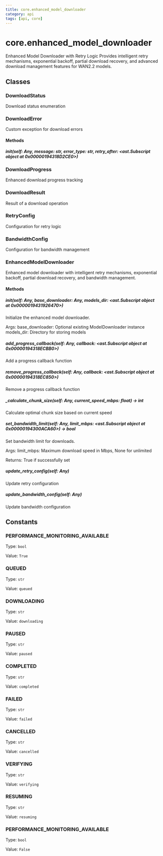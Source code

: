 ```yaml
---
title: core.enhanced_model_downloader
category: api
tags: [api, core]
---
```


# core.enhanced_model_downloader

Enhanced Model Downloader with Retry Logic
Provides intelligent retry mechanisms, exponential backoff, partial download recovery,
and advanced download management features for WAN2.2 models.

## Classes

### DownloadStatus

Download status enumeration

### DownloadError

Custom exception for download errors

#### Methods

##### __init__(self: Any, message: str, error_type: str, retry_after: <ast.Subscript object at 0x00000194318D2CE0>)



### DownloadProgress

Enhanced download progress tracking

### DownloadResult

Result of a download operation

### RetryConfig

Configuration for retry logic

### BandwidthConfig

Configuration for bandwidth management

### EnhancedModelDownloader

Enhanced model downloader with intelligent retry mechanisms,
exponential backoff, partial download recovery, and bandwidth management.

#### Methods

##### __init__(self: Any, base_downloader: Any, models_dir: <ast.Subscript object at 0x0000019431926470>)

Initialize the enhanced model downloader.

Args:
    base_downloader: Optional existing ModelDownloader instance
    models_dir: Directory for storing models

##### add_progress_callback(self: Any, callback: <ast.Subscript object at 0x00000194318ECBB0>)

Add a progress callback function

##### remove_progress_callback(self: Any, callback: <ast.Subscript object at 0x00000194318EC850>)

Remove a progress callback function

##### _calculate_chunk_size(self: Any, current_speed_mbps: float) -> int

Calculate optimal chunk size based on current speed

##### set_bandwidth_limit(self: Any, limit_mbps: <ast.Subscript object at 0x00000194300ACA60>) -> bool

Set bandwidth limit for downloads.

Args:
    limit_mbps: Maximum download speed in Mbps, None for unlimited
    
Returns:
    True if successfully set

##### update_retry_config(self: Any)

Update retry configuration

##### update_bandwidth_config(self: Any)

Update bandwidth configuration

## Constants

### PERFORMANCE_MONITORING_AVAILABLE

Type: `bool`

Value: `True`

### QUEUED

Type: `str`

Value: `queued`

### DOWNLOADING

Type: `str`

Value: `downloading`

### PAUSED

Type: `str`

Value: `paused`

### COMPLETED

Type: `str`

Value: `completed`

### FAILED

Type: `str`

Value: `failed`

### CANCELLED

Type: `str`

Value: `cancelled`

### VERIFYING

Type: `str`

Value: `verifying`

### RESUMING

Type: `str`

Value: `resuming`

### PERFORMANCE_MONITORING_AVAILABLE

Type: `bool`

Value: `False`

